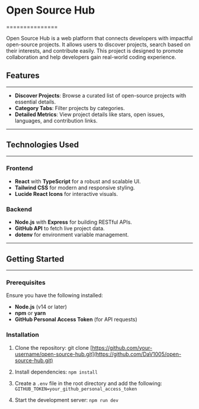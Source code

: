 # Open Source Hub
===============

Open Source Hub is a web platform that connects developers with impactful open-source projects. It allows users to discover projects, search based on their interests, and contribute easily. This project is designed to promote collaboration and help developers gain real-world coding experience.

## Features
--------

-   **Discover Projects**: Browse a curated list of open-source projects with essential details.
-   **Category Tabs**: Filter projects by categories.
-   **Detailed Metrics**: View project details like stars, open issues, languages, and contribution links.

* * * * *

## Technologies Used
-----------------

### Frontend

-   **React** with **TypeScript** for a robust and scalable UI.
-   **Tailwind CSS** for modern and responsive styling.
-   **Lucide React Icons** for interactive visuals.

### Backend

-   **Node.js** with **Express** for building RESTful APIs.
-   **GitHub API** to fetch live project data.
-   **dotenv** for environment variable management.

* * * * *

## Getting Started
---------------

### Prerequisites

Ensure you have the following installed:

-   **Node.js** (v14 or later)
-   **npm** or **yarn**
-   **GitHub Personal Access Token** (for API requests)
  
### Installation

1.  Clone the repository: git clone [https://github.com/your-username/open-source-hub.git](https://github.com/DaV1005/open-source-hub.git)
   
2.  Install dependencies: `npm install`

3.  Create a `.env` file in the root directory and add the following:  `GITHUB_TOKEN=your_github_personal_access_token`

4.  Start the development server: `npm run dev`
